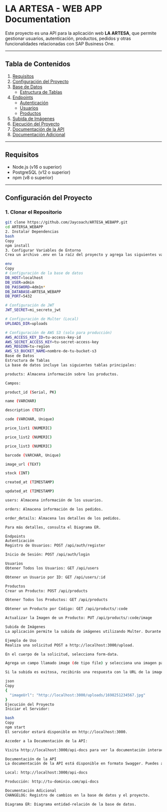 # **LA ARTESA - WEB APP Documentation**

Este proyecto es una API para la aplicación web **LA ARTESA**, que permite gestionar usuarios, autenticación, productos, pedidos y otras funcionalidades relacionadas con SAP Business One.

---

## **Tabla de Contenidos**
1. [Requisitos](#requisitos)
2. [Configuración del Proyecto](#configuración-del-proyecto)
3. [Base de Datos](#base-de-datos)
   - [Estructura de Tablas](#estructura-de-tablas)
4. [Endpoints](#endpoints)
   - [Autenticación](#autenticación)
   - [Usuarios](#usuarios)
   - [Productos](#productos)
5. [Subida de Imágenes](#subida-de-imágenes)
6. [Ejecución del Proyecto](#ejecución-del-proyecto)
7. [Documentación de la API](#documentación-de-la-api)
8. [Documentación Adicional](#documentación-adicional)

---

## **Requisitos**
- Node.js (v16 o superior)
- PostgreSQL (v12 o superior)
- npm (v8 o superior)

---

## **Configuración del Proyecto**

### **1. Clonar el Repositorio**
```bash
git clone https://github.com/Jaycoach/ARTESA_WEBAPP.git
cd ARTERSA_WEBAPP
2. Instalar Dependencias
bash
Copy
npm install
3. Configurar Variables de Entorno
Crea un archivo .env en la raíz del proyecto y agrega las siguientes variables:

env
Copy
# Configuración de la base de datos
DB_HOST=localhost
DB_USER=admin
DB_PASSWORD=4dm1n*
DB_DATABASE=ARTESA_WEBAPP
DB_PORT=5432

# Configuración de JWT
JWT_SECRET=mi_secreto_jwt

# Configuración de Multer (Local)
UPLOADS_DIR=uploads

# Configuración de AWS S3 (solo para producción)
AWS_ACCESS_KEY_ID=tu-access-key-id
AWS_SECRET_ACCESS_KEY=tu-secret-access-key
AWS_REGION=tu-region
AWS_S3_BUCKET_NAME=nombre-de-tu-bucket-s3
Base de Datos
Estructura de Tablas
La base de datos incluye las siguientes tablas principales:

products: Almacena información sobre los productos.

Campos:

product_id (Serial, PK)

name (VARCHAR)

description (TEXT)

code (VARCHAR, Unique)

price_list1 (NUMERIC)

price_list2 (NUMERIC)

price_list3 (NUMERIC)

barcode (VARCHAR, Unique)

image_url (TEXT)

stock (INT)

created_at (TIMESTAMP)

updated_at (TIMESTAMP)

users: Almacena información de los usuarios.

orders: Almacena información de los pedidos.

order_details: Almacena los detalles de los pedidos.

Para más detalles, consulta el Diagrama ER.

Endpoints
Autenticación
Registro de Usuarios: POST /api/auth/register

Inicio de Sesión: POST /api/auth/login

Usuarios
Obtener Todos los Usuarios: GET /api/users

Obtener un Usuario por ID: GET /api/users/:id

Productos
Crear un Producto: POST /api/products

Obtener Todos los Productos: GET /api/products

Obtener un Producto por Código: GET /api/products/:code

Actualizar la Imagen de un Producto: PUT /api/products/:code/image

Subida de Imágenes
La aplicación permite la subida de imágenes utilizando Multer. Durante el desarrollo, las imágenes se almacenan en la carpeta uploads del servidor. En producción, las imágenes se suben a Amazon S3.

Ejemplo de Uso
Realiza una solicitud POST a http://localhost:3000/upload.

En el cuerpo de la solicitud, selecciona form-data.

Agrega un campo llamado image (de tipo file) y selecciona una imagen para subir.

Si la subida es exitosa, recibirás una respuesta con la URL de la imagen:

json
Copy
{
  "imageUrl": "http://localhost:3000/uploads/1698251234567.jpg"
}
Ejecución del Proyecto
Iniciar el Servidor:

bash
Copy
npm start
El servidor estará disponible en http://localhost:3000.

Acceder a la Documentación de la API:

Visita http://localhost:3000/api-docs para ver la documentación interactiva de la API.

Documentación de la API
La documentación de la API está disponible en formato Swagger. Puedes acceder a ella en:

Local: http://localhost:3000/api-docs

Producción: http://tu-dominio.com/api-docs

Documentación Adicional
CHANGELOG: Registro de cambios en la base de datos y el proyecto.

Diagrama ER: Diagrama entidad-relación de la base de datos.